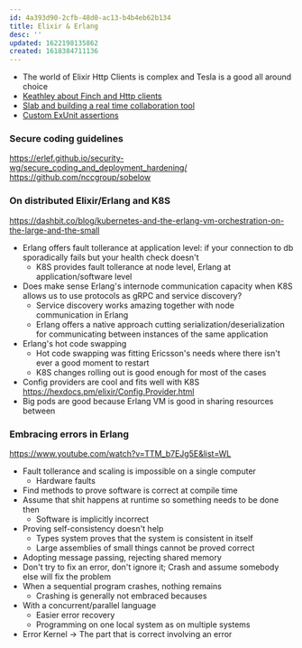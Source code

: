 ```yaml
---
id: 4a393d90-2cfb-48d0-ac13-b4b4eb62b134
title: Elixir & Erlang
desc: ''
updated: 1622198135862
created: 1618384711136
---
```


- The world of Elixir Http Clients is complex and Tesla is a good all around choice
- [Keathley about Finch and Http clients](https://elixirforum.com/t/mint-vs-finch-vs-gun-vs-tesla-vs-httpoison-etc/38588/11)
- [Slab and building a real time collaboration tool](https://elixir-lang.org/blog/2020/11/17/real-time-collaboration-with-elixir-at-slab/)
- [Custom ExUnit assertions](https://www.crustofcode.com/custom-assertions-with-exunit/)

### Secure coding guidelines
https://erlef.github.io/security-wg/secure_coding_and_deployment_hardening/
https://github.com/nccgroup/sobelow

### On distributed Elixir/Erlang and K8S
https://dashbit.co/blog/kubernetes-and-the-erlang-vm-orchestration-on-the-large-and-the-small

* Erlang offers fault tollerance at application level: if your connection to db sporadically fails but your health check doesn't
  * K8S provides fault tollerance at node level, Erlang at application/software level
* Does make sense Erlang's internode communication capacity when K8S allows us to use protocols as gRPC and service discovery?
  * Service discovery works amazing together with node communication in Erlang
  * Erlang offers a native approach cutting serialization/deserialization for communicating between instances of the same application
* Erlang's hot code swapping
  * Hot code swapping was fitting Ericsson's needs where there isn't ever a good moment to restart
  * K8S changes rolling out is good enough for most of the cases
* Config providers are cool and fits well with K8S https://hexdocs.pm/elixir/Config.Provider.html
* Big pods are good because Erlang VM is good in sharing resources between 

### Embracing errors in Erlang
https://www.youtube.com/watch?v=TTM_b7EJg5E&list=WL

* Fault tollerance and scaling is impossible on a single computer
  * Hardware faults
* Find methods to prove software is correct at compile time
* Assume that shit happens at runtime so something needs to be done then
  * Software is implicitly incorrect
* Proving self-consistency doesn't help
  * Types system proves that the system is consistent in itself
  * Large assemblies of small things cannot be proved correct
* Adopting message passing, rejecting shared memory
* Don't try to fix an error, don't ignore it; Crash and assume somebody else will fix the problem
* When a sequential program crashes, nothing remains
  * Crashing is generally not embraced becauses
* With a concurrent/parallel language
  * Easier error recovery
  * Programming on one local system as on multiple systems
* Error Kernel -> The part that is correct involving an error


